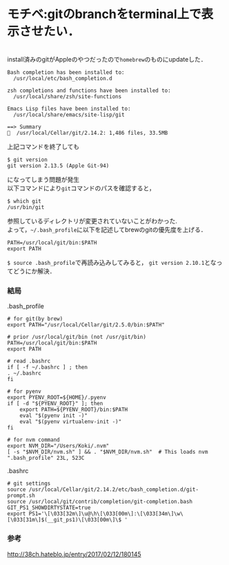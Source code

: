 # モチベ:gitのbranchをterminal上で表示させたい．
<br>install済みのgitがAppleのやつだったので`homebrew`のものにupdateした．
```
Bash completion has been installed to:
  /usr/local/etc/bash_completion.d

zsh completions and functions have been installed to:
  /usr/local/share/zsh/site-functions

Emacs Lisp files have been installed to:
  /usr/local/share/emacs/site-lisp/git

==> Summary
🍺  /usr/local/Cellar/git/2.14.2: 1,486 files, 33.5MB
```

上記コマンドを終了しても
```
$ git version
git version 2.13.5 (Apple Git-94)
```
になってしまう問題が発生
<br>以下コマンドにより`git`コマンドのパスを確認すると，
```
$ which git
/usr/bin/git
```
参照しているディレクトリが変更されていないことがわかった.
<br>よって，`~/.bash_profile`に以下を記述してbrewのgitの優先度を上げる．
```
PATH=/usr/local/git/bin:$PATH
export PATH
```
`$ source .bash_profile`で再読み込みしてみると，
`git version 2.10.1`となってどうにか解決．

### 結局
.bash_profile
```Bash:.bash_profile
# for git(by brew)
export PATH="/usr/local/Cellar/git/2.5.0/bin:$PATH"

# prior /usr/local/git/bin (not /usr/git/bin)
PATH=/usr/local/git/bin:$PATH
export PATH

# read .bashrc
if [ -f ~/.bashrc ] ; then
. ~/.bashrc
fi

# for pyenv
export PYENV_ROOT=${HOME}/.pyenv
if [ -d "${PYENV_ROOT}" ]; then
    export PATH=${PYENV_ROOT}/bin:$PATH
    eval "$(pyenv init -)"
    eval "$(pyenv virtualenv-init -)"
fi

# for nvm command
export NVM_DIR="/Users/Koki/.nvm"
[ -s "$NVM_DIR/nvm.sh" ] && . "$NVM_DIR/nvm.sh"  # This loads nvm
".bash_profile" 23L, 523C

```
.bashrc
```:.bashrc
# git settings
source /usr/local/Cellar/git/2.14.2/etc/bash_completion.d/git-prompt.sh
source /usr/local/git/contrib/completion/git-completion.bash
GIT_PS1_SHOWDIRTYSTATE=true
export PS1='\[\033[32m\]\u@\h\[\033[00m\]:\[\033[34m\]\w\[\033[31m\]$(__git_ps1)\[\033[00m\]\$ '
```

### 参考
http://38ch.hateblo.jp/entry/2017/02/12/180145
